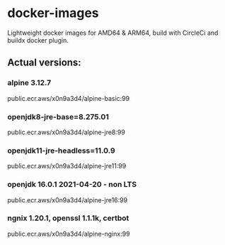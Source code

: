 # docker-images

Lightweight docker images for AMD64 & ARM64, build with CircleCi and buildx docker plugin.

## Actual versions:

### alpine 3.12.7

public.ecr.aws/x0n9a3d4/alpine-basic:99

### openjdk8-jre-base=8.275.01

public.ecr.aws/x0n9a3d4/alpine-jre8:99

### openjdk11-jre-headless=11.0.9

public.ecr.aws/x0n9a3d4/alpine-jre11:99

### openjdk 16.0.1 2021-04-20 - non LTS

public.ecr.aws/x0n9a3d4/alpine-jre16:99

### ngnix 1.20.1, openssl 1.1.1k, certbot

public.ecr.aws/x0n9a3d4/alpine-nginx:99
